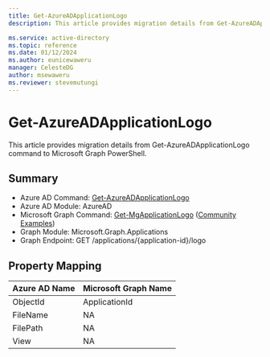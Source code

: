 ```yaml
---
title: Get-AzureADApplicationLogo
description: This article provides migration details from Get-AzureADApplicationLogo command to Microsoft Graph PowerShell.

ms.service: active-directory
ms.topic: reference
ms.date: 01/12/2024
ms.author: eunicewaweru
manager: CelesteDG
author: msewaweru
ms.reviewer: stevemutungi
---
```


# Get-AzureADApplicationLogo

This article provides migration details from Get-AzureADApplicationLogo command to Microsoft Graph PowerShell.

## Summary

+ Azure AD Command: [Get-AzureADApplicationLogo](/powershell/module/azuread/get-azureadapplicationlogo)
+ Azure AD Module: AzureAD
+ Microsoft Graph Command: [Get-MgApplicationLogo](/powershell/module/microsoft.graph.applications/get-mgapplicationlogo) ([Community Examples](https://github.com/orgs/msgraph/discussions?discussions_q=Get-MgApplicationLogo))
+ Graph Module: Microsoft.Graph.Applications
+ Graph Endpoint: GET /applications/{application-id}/logo

## Property Mapping

|Azure AD Name|Microsoft Graph Name|
|---|---|
|ObjectId|ApplicationId|
|FileName|NA|
|FilePath|NA|
|View|NA|